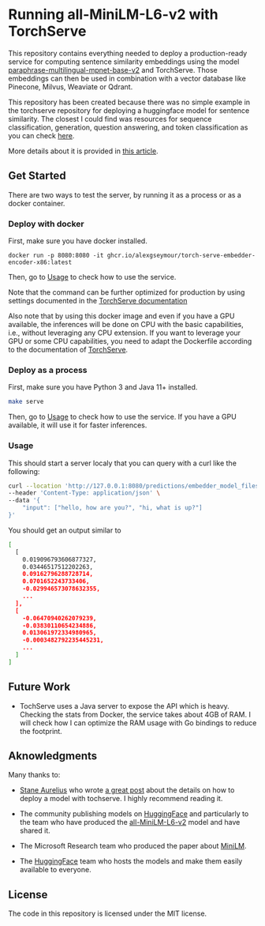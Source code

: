 # Running all-MiniLM-L6-v2 with TorchServe 

This repository contains everything needed to deploy a production-ready service for
computing sentence similarity embeddings using the model
[paraphrase-multilingual-mpnet-base-v2](https://huggingface.co/sentence-transformers/paraphrase-multilingual-mpnet-base-v2) and TorchServe.
Those embeddings can then be used in combination with a vector database like Pinecone, Milvus,
Weaviate or Qdrant.

This repository has been created because there was no simple example in the torchserve repository
for deploying a huggingface model for sentence similarity. The closest I could find was resources
for sequence classification, generation, question answering, and token classification as you can
check [here](https://github.com/pytorch/serve/tree/master/examples/Huggingface_Transformers).

More details about it is provided in
[this article](https://medium.com/@clement.michaud/deploying-a-production-ready-embeddings-service-with-pytorch-378fb591d24e).

## Get Started

There are two ways to test the server, by running it as a process or as a docker container.

### Deploy with docker

First, make sure you have docker installed.

```make
docker run -p 8080:8080 -it ghcr.io/alexgseymour/torch-serve-embedder-encoder-x86:latest
```

Then, go to [Usage](#usage) to check how to use the service.

Note that the command can be further optimized for production by using settings documented in the 
[TorchServe documentation](https://github.com/pytorch/serve/blob/master/docker/README.md#running-torchserve-in-a-production-docker-environment)

Also note that by using this docker image and even if you have a GPU available, the inferences will be done on CPU with
the basic capabilities, i.e., without leveraging any CPU extension. If you want to leverage your GPU or some CPU
capabilities, you need to adapt the Dockerfile according to the documentation of
[TorchServe](https://github.com/pytorch/serve/blob/master/docker/README.md).

### Deploy as a process

First, make sure you have Python 3 and Java 11+ installed.

```bash
make serve
```

Then, go to [Usage](#usage) to check how to use the service. If you have a GPU available, it will use it for faster
inferences.

### Usage

This should start a server localy that you can query with a curl like the following:

```bash
curl --location 'http://127.0.0.1:8080/predictions/embedder_model_files' \
--header 'Content-Type: application/json' \
--data '{
    "input": ["hello, how are you?", "hi, what is up?"]
}'
```

You should get an output similar to

```bash
[
  [
    0.019096793606877327,
    0.03446517512202263,
    0.09162796288728714,
    0.0701652243733406,
    -0.029946573078632355,
    ...
  ],
  [
    -0.06470940262079239,
    -0.03830110654234886,
    0.013061972334980965,
    -0.0003482792235445231,
    ...
  ]
]
```

## Future Work

- TochServe uses a Java server to expose the API which is heavy. Checking the stats from Docker, the service takes about 4GB of RAM. I will check how I can optimize the RAM usage with Go bindings to reduce the footprint.

## Aknowledgments

Many thanks to:

- [Stane Aurelius](https://supertype.ai/author/saurelius/) who wrote
[a great post](https://supertype.ai/notes/serving-pytorch-w-torchserve/) about the details on how to deploy a model with
tochserve. I highly recommend reading it.

- The community publishing models on [HuggingFace](https://huggingface.co/) and particularly to the team who
have produced the [all-MiniLM-L6-v2](https://huggingface.co/sentence-transformers/all-MiniLM-L6-v2) model and have shared it.

- The Microsoft Research team who produced the paper about [MiniLM](https://arxiv.org/abs/2002.10957).

- The [HuggingFace](https://huggingface.co/) team who hosts the models and make them easily available to everyone.

## License

The code in this repository is licensed under the MIT license.
